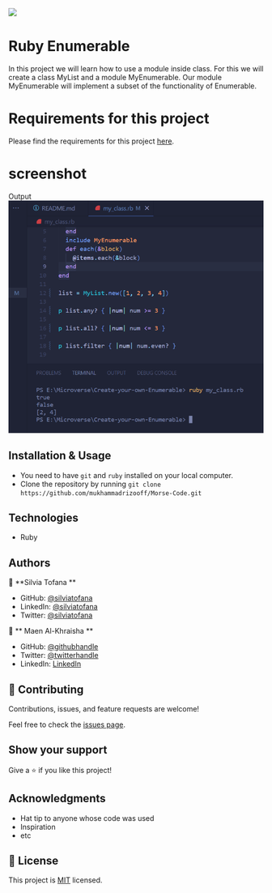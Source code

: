  

![](https://img.shields.io/badge/Microverse-blueviolet)

# Ruby Enumerable
In this project we will learn how to use a module inside class. For this we will create a class MyList and a module MyEnumerable. Our module MyEnumerable will implement a subset of the functionality of Enumerable.


# Requirements for this project

Please find the requirements for this project [here](https://github.com/microverseinc/curriculum-ruby/blob/main/simple-ruby/create_your_own_enumerable.md).

# screenshot 
Output
![Screenshot1](screenshot.png)

## Installation & Usage

- You need to have `git` and `ruby` installed on your local computer.
- Clone the repository by running `git clone https://github.com/mukhammadrizooff/Morse-Code.git`


## Technologies

- Ruby

## Authors

👤 **Silvia Tofana **
- GitHub: [@silviatofana](https://github.com/silviatofana)
- LinkedIn: [@silviatofana](www.linkedin.com/in/silvia-tofana-10b852186)
- Twitter: [@silviatofana](https://twitter.com/SilviaTofana)

👤 ** Maen Al-Khraisha **

- GitHub: [@githubhandle](https://github.com/maen1980)
- Twitter: [@twitterhandle](https://twitter.com/AlkhryshaM)
- LinkedIn: [LinkedIn](https://www.linkedin.com/in/ma-en-mohammad-303930100/)

## 🤝 Contributing

Contributions, issues, and feature requests are welcome!

Feel free to check the [issues page](../../issues/).

## Show your support

Give a ⭐️ if you like this project!

## Acknowledgments

- Hat tip to anyone whose code was used
- Inspiration
- etc

## 📝 License

This project is [MIT](./MIT.md) licensed.
